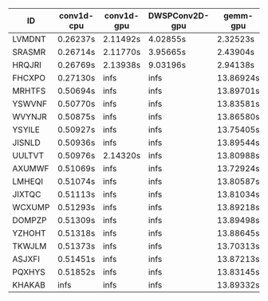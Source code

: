 |ID|conv1d-cpu|conv1d-gpu|DWSPConv2D-gpu|gemm-gpu|avg|
|-|-|-|-|-|-|
|LVMDNT|0.26237s|2.11492s|4.02855s|2.32523s|2.18277s|
|SRASMR|0.26714s|2.11770s|3.95665s|2.43904s|2.19513s|
|HRQJRI|0.26769s|2.13938s|9.03196s|2.94138s|3.59510s|
|FHCXPO|0.27130s|infs|infs|13.86924s|infs|
|MRHTFS|0.50694s|infs|infs|13.89701s|infs|
|YSWVNF|0.50770s|infs|infs|13.83581s|infs|
|WVYNJR|0.50875s|infs|infs|13.86580s|infs|
|YSYILE|0.50927s|infs|infs|13.75405s|infs|
|JISNLD|0.50936s|infs|infs|13.89544s|infs|
|UULTVT|0.50976s|2.14320s|infs|13.80988s|infs|
|AXUMWF|0.51069s|infs|infs|13.72924s|infs|
|LMHEQI|0.51074s|infs|infs|13.80587s|infs|
|JIXTQC|0.51113s|infs|infs|13.81034s|infs|
|WCXUMP|0.51293s|infs|infs|13.89218s|infs|
|DOMPZP|0.51309s|infs|infs|13.89498s|infs|
|YZHOHT|0.51318s|infs|infs|13.88645s|infs|
|TKWJLM|0.51373s|infs|infs|13.70313s|infs|
|ASJXFI|0.51451s|infs|infs|13.87213s|infs|
|PQXHYS|0.51852s|infs|infs|13.83145s|infs|
|KHAKAB|infs|infs|infs|13.89332s|infs|
